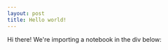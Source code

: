```yaml
---
layout: post
title: Hello world!
---
```

<meta charset="utf-8">
<link rel="stylesheet" type="text/css" href="https://cdn.jsdelivr.net/npm/@observablehq/inspector@3/dist/inspector.css">
Hi there!  We're importing a notebook in the div below:
<br>
<div id="my_import"></div>
<script type="module">

import {Runtime, Inspector} from "https://cdn.jsdelivr.net/npm/@observablehq/runtime@4/dist/runtime.js";
import notebook from "https://api.observablehq.com/@tmcw/hello-world.js?v=3";

new Runtime().module(notebook, name => {
  if (name === "my_import") {
    return new Inspector(document.querySelector("#my_import"));
  }
});

});

</script>
